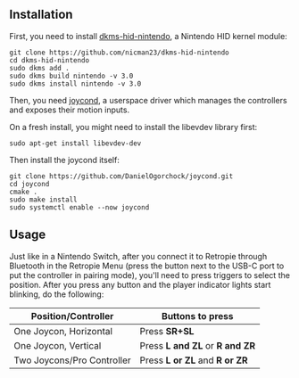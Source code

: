 ## Installation

First, you need to install [dkms-hid-nintendo](https://github.com/nicman23/dkms-hid-nintendo), a Nintendo HID kernel module:

```shell
git clone https://github.com/nicman23/dkms-hid-nintendo
cd dkms-hid-nintendo
sudo dkms add .
sudo dkms build nintendo -v 3.0
sudo dkms install nintendo -v 3.0
```

Then, you need [joycond](https://github.com/DanielOgorchock/joycond), a userspace driver which manages the controllers and exposes their motion inputs.

On a fresh install, you might need to install the libevdev library first:

```shell
sudo apt-get install libevdev-dev
```

Then install the joycond itself:

```shell
git clone https://github.com/DanielOgorchock/joycond.git
cd joycond
cmake .
sudo make install
sudo systemctl enable --now joycond
```
## Usage

Just like in a Nintendo Switch, after you connect it to Retropie through Bluetooth in the Retropie Menu (press the button next to the USB-C port to put the controller in pairing mode), you'll need to press triggers to select the position. After you press any button and the player indicator lights start blinking, do the following:

|Position/Controller|Buttons to press|
|--|--|
| One Joycon, Horizontal |Press **SR+SL**  |
|One Joycon, Vertical |Press **L and ZL** or **R and ZR**  |
|Two Joycons/Pro Controller |Press **L or ZL** and **R or ZR**  |
